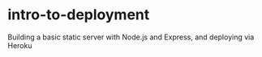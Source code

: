 # intro-to-deployment
Building a basic static server with Node.js and Express, and deploying via Heroku
